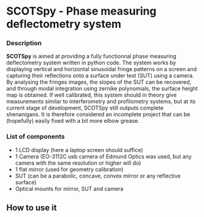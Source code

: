 # SCOTSpy - Phase measuring deflectometry system

### Description
**SCOTSpy** is aimed at providing a fully functionnal phase measuring deflectometry system written in python code.
The system works by displaying vertical and horizontal sinusoidal fringe patterns on a screen and capturing their reflections
onto a surface under test (SUT) using a camera. By analysing the fringes images, the slopes of the SUT can be recovered, and through
modal integration using zernike polynomials, the surface height map is obtained. If well calibrated, this system should in theory give measurements similar to interferometry and profilometry systems, but at its current stage of development, SCOTSpy still outputs complete shenanigans. It is therefore considered an incomplete project that can be (hopefully) easily fixed with a bit more elbow grease.

### List of components
- 1 LCD display (here a laptop screen should suffice)
- 1 Camera (EO-3112C usb camera of Edmund Optics was used, but any camera with the same resolution or higher will do)
- 1 flat mirror (used for geometry calibration)
- SUT (can be a parabolic, concave, convex mirror or any reflective surface)
- Optical mounts for mirror, SUT and camera

## How to use it

